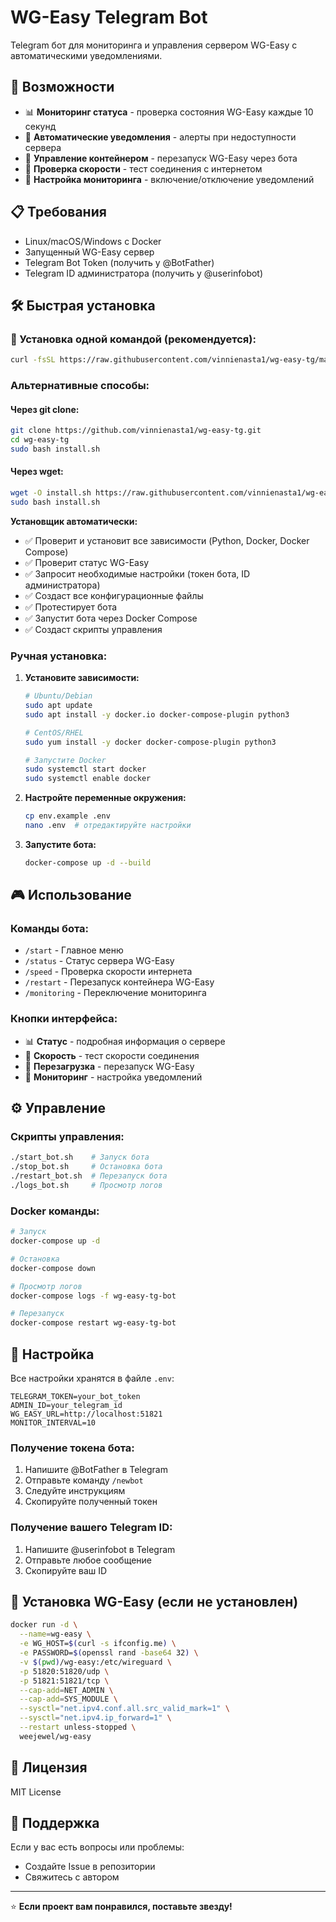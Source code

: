 # WG-Easy Telegram Bot

Telegram бот для мониторинга и управления сервером WG-Easy с автоматическими уведомлениями.

## 🚀 Возможности

- 📊 **Мониторинг статуса** - проверка состояния WG-Easy каждые 10 секунд
- 🚨 **Автоматические уведомления** - алерты при недоступности сервера
- 🔄 **Управление контейнером** - перезапуск WG-Easy через бота
- 🚀 **Проверка скорости** - тест соединения с интернетом
- 🔔 **Настройка мониторинга** - включение/отключение уведомлений

## 📋 Требования

- Linux/macOS/Windows с Docker
- Запущенный WG-Easy сервер
- Telegram Bot Token (получить у @BotFather)
- Telegram ID администратора (получить у @userinfobot)

## 🛠 Быстрая установка

### 🚀 Установка одной командой (рекомендуется):

```bash
curl -fsSL https://raw.githubusercontent.com/vinnienasta1/wg-easy-tg/main/install.sh | sudo bash
```

### Альтернативные способы:

#### Через git clone:
```bash
git clone https://github.com/vinnienasta1/wg-easy-tg.git
cd wg-easy-tg
sudo bash install.sh
```

#### Через wget:
```bash
wget -O install.sh https://raw.githubusercontent.com/vinnienasta1/wg-easy-tg/main/install.sh
sudo bash install.sh
```

**Установщик автоматически:**
- ✅ Проверит и установит все зависимости (Python, Docker, Docker Compose)
- ✅ Проверит статус WG-Easy
- ✅ Запросит необходимые настройки (токен бота, ID администратора)
- ✅ Создаст все конфигурационные файлы
- ✅ Протестирует бота
- ✅ Запустит бота через Docker Compose
- ✅ Создаст скрипты управления

### Ручная установка:

1. **Установите зависимости:**
   ```bash
   # Ubuntu/Debian
   sudo apt update
   sudo apt install -y docker.io docker-compose-plugin python3
   
   # CentOS/RHEL
   sudo yum install -y docker docker-compose-plugin python3
   
   # Запустите Docker
   sudo systemctl start docker
   sudo systemctl enable docker
   ```

2. **Настройте переменные окружения:**
   ```bash
   cp env.example .env
   nano .env  # отредактируйте настройки
   ```

3. **Запустите бота:**
   ```bash
   docker-compose up -d --build
   ```

## 🎮 Использование

### Команды бота:
- `/start` - Главное меню
- `/status` - Статус сервера WG-Easy
- `/speed` - Проверка скорости интернета
- `/restart` - Перезапуск контейнера WG-Easy
- `/monitoring` - Переключение мониторинга

### Кнопки интерфейса:
- 📊 **Статус** - подробная информация о сервере
- 🚀 **Скорость** - тест скорости соединения
- 🔄 **Перезагрузка** - перезапуск WG-Easy
- 🔔 **Мониторинг** - настройка уведомлений

## ⚙️ Управление

### Скрипты управления:
```bash
./start_bot.sh    # Запуск бота
./stop_bot.sh     # Остановка бота
./restart_bot.sh  # Перезапуск бота
./logs_bot.sh     # Просмотр логов
```

### Docker команды:
```bash
# Запуск
docker-compose up -d

# Остановка
docker-compose down

# Просмотр логов
docker-compose logs -f wg-easy-tg-bot

# Перезапуск
docker-compose restart wg-easy-tg-bot
```

## 🔧 Настройка

Все настройки хранятся в файле `.env`:

```env
TELEGRAM_TOKEN=your_bot_token
ADMIN_ID=your_telegram_id
WG_EASY_URL=http://localhost:51821
MONITOR_INTERVAL=10
```

### Получение токена бота:
1. Напишите @BotFather в Telegram
2. Отправьте команду `/newbot`
3. Следуйте инструкциям
4. Скопируйте полученный токен

### Получение вашего Telegram ID:
1. Напишите @userinfobot в Telegram
2. Отправьте любое сообщение
3. Скопируйте ваш ID

## 🚀 Установка WG-Easy (если не установлен)

```bash
docker run -d \
  --name=wg-easy \
  -e WG_HOST=$(curl -s ifconfig.me) \
  -e PASSWORD=$(openssl rand -base64 32) \
  -v $(pwd)/wg-easy:/etc/wireguard \
  -p 51820:51820/udp \
  -p 51821:51821/tcp \
  --cap-add=NET_ADMIN \
  --cap-add=SYS_MODULE \
  --sysctl="net.ipv4.conf.all.src_valid_mark=1" \
  --sysctl="net.ipv4.ip_forward=1" \
  --restart unless-stopped \
  weejewel/wg-easy
```

## 📝 Лицензия

MIT License

## 🤝 Поддержка

Если у вас есть вопросы или проблемы:
- Создайте Issue в репозитории
- Свяжитесь с автором

---

⭐ **Если проект вам понравился, поставьте звезду!**
